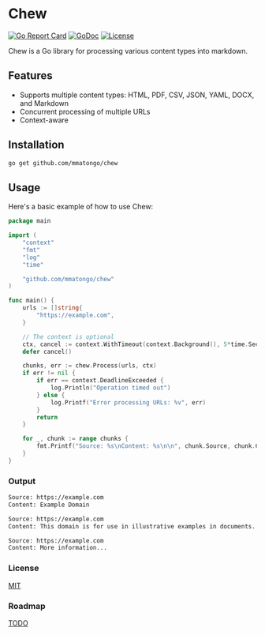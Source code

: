 # Chew

[![Go Report Card](https://goreportcard.com/badge/github.com/mmatongo/chew)](https://goreportcard.com/report/github.com/mmatongo/chew)
[![GoDoc](https://godoc.org/github.com/mmatongo/chew?status.svg)](https://pkg.go.dev/github.com/mmatongo/chew)
[![License](https://img.shields.io/badge/License-MIT-blue.svg)](./LICENSE)

Chew is a Go library for processing various content types into markdown.

## Features

- Supports multiple content types: HTML, PDF, CSV, JSON, YAML, DOCX, and Markdown
- Concurrent processing of multiple URLs
- Context-aware

## Installation

```bash
go get github.com/mmatongo/chew
```

## Usage

Here's a basic example of how to use Chew:

```go
package main

import (
    "context"
    "fmt"
    "log"
	"time"

    "github.com/mmatongo/chew"
)

func main() {
    urls := []string{
        "https://example.com",
    }

	// The context is optional
	ctx, cancel := context.WithTimeout(context.Background(), 5*time.Second)
	defer cancel()

    chunks, err := chew.Process(urls, ctx)
    if err != nil {
		if err == context.DeadlineExceeded {
			log.Println("Operation timed out")
		} else {
			log.Printf("Error processing URLs: %v", err)
		}
		return
    }

    for _, chunk := range chunks {
        fmt.Printf("Source: %s\nContent: %s\n\n", chunk.Source, chunk.Content)
    }
}
```

### Output

```bash
Source: https://example.com
Content: Example Domain

Source: https://example.com
Content: This domain is for use in illustrative examples in documents. You may use this domain in literature without prior coordination or asking for permission.

Source: https://example.com
Content: More information...
```

### License
[MIT](./LICENSE)

### Roadmap
[TODO](./TODO.md)
